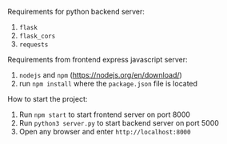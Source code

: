 Requirements for python backend server:
1. `flask`
2. `flask_cors`
3. `requests`

Requirements from frontend express javascript server:
1. `nodejs` and `npm` (https://nodejs.org/en/download/)
2. run `npm install` where the `package.json` file is located

How to start the project:
1. Run `npm start` to start frontend server on port 8000
2. Run `python3 server.py` to start backend server on port 5000
3. Open any browser and enter `http://localhost:8000`
